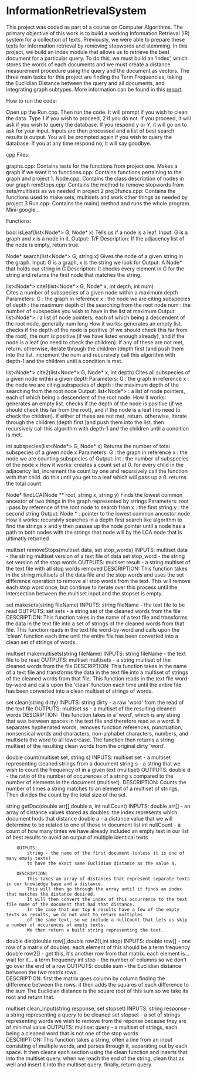 # InformationRetrievalSystem
This project was coded as part of a course on Computer Algorithms.
The primary objective of this work is to build a working Information Retrieval (IR) system for a collection of texts. Previously, we were able to prepare these texts for information retrieval by removing stop­words and stemming. In this project, we build an index module that allows us to retrieve the best document for a particular query. To do this, we must build an ‘index’, which stores the words of each documents and we must create a distance measurement procedure using the query and the document as vectors. The three main tasks for this project are finding the Term Frequencies, taking the Euclidian Distance between the query and all documents, and integrating graph subtypes. More information can be found in this [report](https://drive.google.com/file/d/0B21tgVksEvzLQ19PSmtLQUQydTA/view?usp=sharing).

How to run the code:

Open up the Run.cpp. Then run the code. It will prompt if you wish to clean the data. Type 1 if you wish to proceed, 2 if you do not.
If you proceed, it will ask if you wish to query the database. If you respond y or Y, it will go on to ask for your input.
Inputs are then processed and a list of best search results is output. You will be prompted again if you wish to query the database.
If you at any time respond no, it will say goodbye.

cpp Files:

graphs.cpp: Contains tests for the functions from project one. Makes a graph if we want it to
functions.cpp: Contains functions pertaining to the graph and project 1.
Node.cpp: Contains the class description of nodes in our graph
remStops.cpp: Contains the method to remove stopwords from sets/multisets as we needed in project 2
proj3funcs.cpp: Contains the functions used to make sets, multisets and work other things as needed by project 3
Run.cpp: Contains the main() method and runs the whole program. Mini-google...

Functions:

bool isLeaf(list<Node*> G, Node* x)
    Tells us if a node is a leaf.
    Input: G is a graph and x is a node in it.
    Output: T/F
    Description: If the adjacency list of the node is empty, return true.

Node* search(list<Node*> G, string x)
    Gives the node of a given string in the graph.
    Input: G is a graph, x is the string we look for
    Output: A Node* that holds our string in G
    Description: It checks every element in G for the string and returns the first node that matches the string.

list<Node*> cite1(list<Node*> G, Node* x, int depth, int num)  
    Cites a number of subspecies of a given node within a maximum depth
    Parameters:
        G       : the graph in reference 
        x       : the node we are citing subspecies of 
        depth   : the maximum depth of the searching from the root node
        num     : the number of subspecies you wish to have in the list at maximum
    Output:
        list<Node*> : a list of node pointers, each of which being a descendent of the root node. generally num long
    How it works:
        generates an empty list. checks if the depth of the node is positive (if we should check this far from the root), 
        the num is positive (if we have listed enough already), and if the node is a leaf (no need to check the children).
        if any of these are not met, return. otherwise, iterate through the children (depth first )and push them into the list. 
        increment the num and recursively call this algorithm with depth-1 and the children until a condition is met.
        
list<Node*> cite2(list<Node*> G, Node* x, int depth)
    Cites all subspecies of a given node within a given depth
    Parameters:
        G       : the graph in reference 
        x       : the node we are citing subspecies of 
        depth   : the maximum depth of the searching from the root node
    Output:
        list<Node*> : a list of node pointers, each of which being a descendent of the root node.
    How it works:
        generates an empty list. checks if the depth of the node is positive (if we should check this far from the root), 
        and if the node is a leaf (no need to check the children). if either of these are not met, return. 
        otherwise, iterate through the children (depth first )and push them into the list. then 
        recursively call this algorithm with depth-1 and the children until a condition is met.
    
int subspecies(list<Node*> G, Node* x)
    Returns the number of total subspecies of a given node x
    Parameters:
        G       : the graph in reference 
        x       : the node we are counting subspecies of 
    Output:
        int : the number of subspecies of the node x 
    How it works:
        creates a count set at 0. for every child in the adjacency list, increment the count by one
        and recursively call the function with that child. do this until you get to a leaf which will 
        pass up a 0. returns the total count
    
Node* findLCA(Node ** root, string x, string y)
    Finds the lowest common ancestor of two things in the graph represented by strings
    Parameters:
        root   : pass by reference of the root node to search from
        x      : the first string
        y      : the second string
    Output:
        Node * : pointer to the lowest common ancestor node
    How it works:
        recursivly searches in a depth first search like algorithm to find the strings x and y
        then passes up the node pointer until a node has a path to both nodes with the strings
        that node will by the LCA node that is ultimatly returned
    
    
multiset<string> removeStops(multiset<string> data, set<string> stop_words)
    INPUTS:
        multiset<string> data - the string multiset version of a text file of data
        set<string> stop_word - the string set version of the stop words
    OUTPUTS:
        multiset<string> result - a string multiset of the text file with all stop words removed 
    DESCRIPTION:
        This function takes in the string multisets of the data file and the stop words
        and uses the set difference operation to remove all stop words from the text.
        This will remove each stop word once, but continue to iterate over this process
        until the intersection between the multiset input and the stopset is empty.
            
set<string> makesets(string fileName)
        INPUTS:
            string fileName - the text file to be read
        OUTPUTS:
            set<string> sets - a string set of the cleaned words from the file 
        DESCRIPTION:
            This function takes in the name of a text file and transforms the
            data in the text file into a set of strings of the cleaned words 
            from that file. This function reads in the text file word-by-word
            and calls upon the 'clean' function each time until the entire file
            has been converted into a clean set of strings of words.
            
multiset<string> makemultisets(string fileName)
        INPUTS:
            string fileName - the text file to be read
        OUTPUTS:
            multiset<string> multisets - a string multiset of the cleaned words from the file 
        DESCRIPTION:
            This function takes in the name of a text file and transforms the
            data in the text file into a multiset of strings of the cleaned words 
            from that file. This function reads in the text file word-by-word
            and calls upon the 'clean' function each time until the entire file
            has been converted into a clean multiset of strings of words.
            
set<string> clean(string dirty) 
        INPUTS:
            string dirty - a raw 'word' from the read of the text file
        OUTPUTS:
            multiset<string> ss - a multiset of the resulting cleaned words 
        DESCRIPTION:
            This function takes in a 'word', which is any string that was between
            spaces in the text file and therefore read as a word. It separates
            hyphenated words, removes function references, punctuation, nonsensical
            words and characters, non-alphabet characters, numbers, and multisets the
            word to all lowercase. The function then returns a string multiset of the
            resulting clean words from the original dirty 'word'. 
            
double count(multiset<string> set, string s)
        INPUTS:
        multiset<string> set - a multiset representing cleaned strings from a document
        string s - a string that we wish to count the frequency of in a given text (multiset)
        OUTPUTS:
        double d - the ratio of the number of occurences of a string s compared to the number of elements in the
        document (multiset).
        DESCRIPTION:
        Counts the number of times a string matches to an element of a multiset of strings. Then divides the count by the total size of the set.
        
string getDoc(double arr[],double a, int nullCount)
        INPUTS:
            double arr[] - an array of distance values stored as doubles. the index represents which document hods that distance
            double a - a distance value that we will determine to be related to one of those in document list
            int nullCount - a count of how many times we have already included an empty text in our list of best results
            to avoid an output of multiple identical texts
            
        OUTPUTS:
            string - the name of the first document (unless it is one of many empty texts) 
            to have the exact same Euclidian distance as the value a.
            
        DESCRIPTION:
            This takes an array of distances that represent separate texts in our knowledge base and a distance.
            This will then go through the array until it finds an index that matches the distance desired. 
            It will then convert the index of this occurrence to the text file name of the document that had that distance.
            In the case that our top 6 results have a few of the empty texts as results, we do not want to return multiples
            of the same text, so we include a nullCount that lets us skip a number of occurences of empty texts.
            We then return a built string representing the text.
             
double dist(double row[],double row2[],int stop)
        INPUTS:
        double row[] - one row of a matrix of doubles. each element of this should be a term frequency
        double row2[] - get this, it's another row from that matrix. each element is... wait for it... a term frequency
        int stop - the number of columns so we don't go over the end of a row
        OUTPUTS:
        double sum - the Euclidian distance between the two matrix rows.     
        DESCRIPTION:
        first the matrix goes column by column finding the difference between the rows.
        it then adds the squares of each difference to the sum
        The Euclidian distance is the square root of this sum so we take its root and return that.

multiset<string> clean_input(string response, set<string> stopset)
        INPUTS:
        string response - a string representing a query to be cleaned
        set<string> stopset - a set of strings representing words we wish to remove from the reponse because they are of minimal value
        OUTPUTS:
        multiset<string> query - a multiset of strings, each being a cleaned word that is not one of the stop words    
        DESCRIPTION:
        This function takes a string, often a line from an input consisting of multiple words, and parses
        through it, separating out by each space. It then cleans each section using the clean function
        and inserts that into the multiset query. when we reach the end of the string, clean that as well
        and insert it into the multiset query. finally, return query.
             
